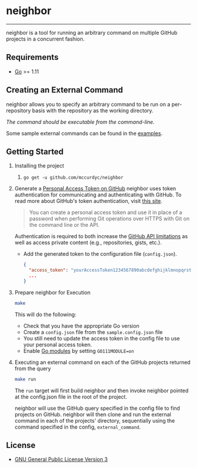 # neighbor
---

neighbor is a tool for running an arbitrary command on multiple GitHub projects
in a concurrent fashion.

## Requirements
+ [Go](https://golang.org/dl/) >= 1.11

## Creating an External Command
neighbor allows you to specify an arbitrary command to be run on a per-repository basis
with the repository as the working directory.

_The command should be executable from the command-line._

Some sample external commands can be found in the [examples](./_examples).

## Getting Started
1. Installing the project
    1. `go get -u github.com/mccurdyc/neighbor`

2. Generate a [Personal Access Token on GitHub](https://github.com/settings/tokens)
    neighbor uses token authentication for communicating and authenticating with GitHub.
    To read more about GitHub's token authentication, visit [this site](https://help.github.com/articles/creating-a-personal-access-token-for-the-command-line/).

    > You can create a personal access token and use it in place of a password when performing Git operations over HTTPS with Git on the command line or the API.

    Authentication is required to both increase the [GitHub API limitations](https://godoc.org/github.com/google/go-github/github#hdr-Rate_Limiting)
    as well as access private content (e.g., repositories, gists, etc.).

    + Add the generated token to the configuration file (`config.json`).
      ```json
      {
        "access_token": "yourAccessToken1234567890abcdefghijklmnopqrstuvwxyz",
        ...
      }
      ```
3. Prepare neighbor for Execution
    ```bash
    make
    ```

    This will do the following:
    + Check that you have the appropriate Go version
    + Create a `config.json` file from the `sample.config.json` file
    + You still need to update the access token in the config file to use your personal access token.
    + Enable [Go modules](https://github.com/golang/go/wiki/Modules) by setting `GO111MODULE=on`

4. Executing an external command on each of the GitHub projects returned from the query
    ```bash
    make run
    ```

    The `run` target will first build neighbor and then invoke neighbor pointed
    at the config.json file in the root of the project.

    neighbor will use the GitHub query specified in the config file to find projects
    on GitHub. neighbor will then clone and run the external command in each of the
    projects' directory, sequentially using the command specified in the config, `external_command`.

## License
+ [GNU General Public License Version 3](./LICENSE)
